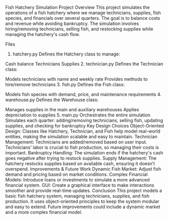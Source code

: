 Fish Hatchery Simulation Project
Overview
This project simulates the operations of a fish hatchery where we manage technicians, supplies, fish species, and financials over several quarters. The goal is to balance costs and revenue while avoiding bankruptcy. The simulation involves hiring/removing technicians, selling fish, and restocking supplies while managing the hatchery's cash flow.

Files
1. hatchery.py
Defines the Hatchery class to manage:

Cash balance
Technicians
Supplies
2. technician.py
Defines the Technician class:

Models technicians with name and weekly rate
Provides methods to hire/remove technicians
3. fish.py
Defines the Fish class:

Models fish species with demand, price, and maintenance requirements
4. warehouse.py
Defines the Warehouse class:

Manages supplies in the main and auxiliary warehouses
Applies depreciation to supplies
5. main.py
Orchestrates the entire simulation
Simulates each quarter: adding/removing technicians, selling fish, updating supplies, and checking for bankruptcy
Key Design Choices
Object-Oriented Design: Classes like Hatchery, Technician, and Fish help model real-world entities, making the simulation scalable and easy to maintain.
Technician Management: Technicians are added/removed based on user input. Technicians’ labor is crucial to fish production, so managing their costs is important.
Bankruptcy Handling: The simulation ends if the hatchery's cash goes negative after trying to restock supplies.
Supply Management: The hatchery restocks supplies based on available cash, ensuring it doesn’t overspend.
Improvements & Future Work
Dynamic Fish Market: Adjust fish demand and pricing based on market conditions.
Complex Financial Models: Introduce loans or investments to simulate a more advanced financial system.
GUI: Create a graphical interface to make interactions smoother and provide real-time updates.
Conclusion
This project models a basic fish hatchery system, managing technicians, supplies, and fish production. It uses object-oriented principles to keep the system modular and easy to extend. Future improvements could include a dynamic market and a more complex financial model.